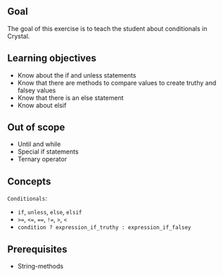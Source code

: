 ## Goal

The goal of this exercise is to teach the student about conditionals in Crystal.

## Learning objectives

- Know about the if and unless statements
- Know that there are methods to compare values to create truthy and falsey values
- Know that there is an else statement
- Know about elsif

## Out of scope

- Until and while
- Special if statements
- Ternary operator

## Concepts

`Conditionals`:

- `if`, `unless`, `else`, `elsif`
- `>=`, `<=`, `==`, `!=`, `>`, `<`
- `condition ? expression_if_truthy : expression_if_falsey`

## Prerequisites

- String-methods
